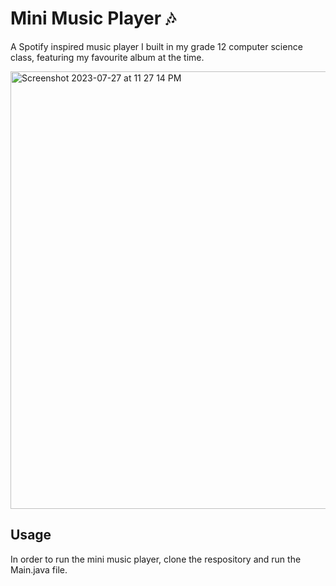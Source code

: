# Mini Music Player 🎶
A Spotify inspired music player I built in my grade 12 computer science class, featuring my favourite album at the time.

<img width="700" alt="Screenshot 2023-07-27 at 11 27 14 PM" src="https://github.com/yam101/mini-music-player/assets/140665247/dc772f4a-00ad-4f37-ad53-0d6a0633c7bd">

## Usage
In order to run the mini music player, clone the respository and run the Main.java file.
